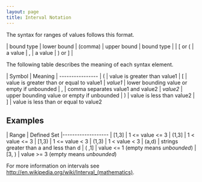 ```yaml
---
layout: page
title: Interval Notation
---
```


The syntax for ranges of values follows this format.

| bound type | lower bound | (comma) | upper bound | bound type |
| [ or ( | a value | , | a value | ) or ] |

The following table describes the meaning of each syntax element.

| Symbol | Meaning
| ----------------
| ( | value is greater than value1
| [ | value is greater than or equal to value1
| _value1_ | lower bounding value or empty if unbounded
| , | comma separates value1 and value2
| _value2_ | upper bounding value or empty if unbounded
| ) | value is less than value2
| ] | value is less than or equal to value2


## Examples

| Range | Defined Set
|-------------------
| [1,3] | 1 <= value <= 3
| (1,3] | 1 < value <= 3
| [1,3) | 1 <= value < 3
| (1,3) | 1 < value < 3
| (a,d) | strings greater than a and less than d
| ( ,1] | value <= 1 (empty means <i>unbounded</i>)
| [3, ) | value >= 3 (empty means <i>unbounded</i>)

For more information on intervals see <a href="http://en.wikipedia.org/wiki/Interval_(mathematics)">http://en.wikipedia.org/wiki/Interval_(mathematics)</a>.

